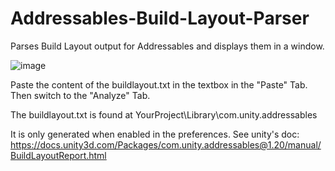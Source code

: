 # Addressables-Build-Layout-Parser
Parses Build Layout output for Addressables and displays them in a window.

![image](https://user-images.githubusercontent.com/63800758/185110134-221e0d07-c93f-48ad-aba6-22082bfcd470.png)

Paste the content of the buildlayout.txt in the textbox in the "Paste" Tab. Then switch to the "Analyze" Tab.

The buildlayout.txt is found at YourProject\Library\com.unity.addressables

It is only generated when enabled in the preferences. See unity's doc: https://docs.unity3d.com/Packages/com.unity.addressables@1.20/manual/BuildLayoutReport.html
